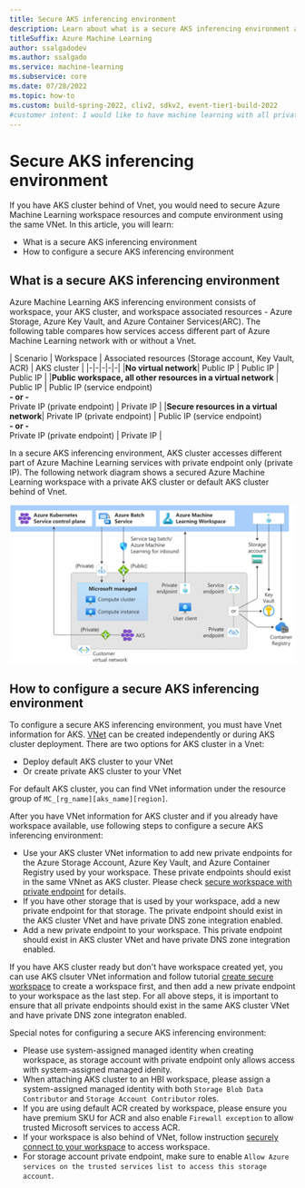 ```yaml
---
title: Secure AKS inferencing environment
description: Learn about what is a secure AKS inferencing environment and how to configure it. 
titleSuffix: Azure Machine Learning
author: ssalgadodev
ms.author: ssalgado
ms.service: machine-learning
ms.subservice: core
ms.date: 07/28/2022
ms.topic: how-to
ms.custom: build-spring-2022, cliv2, sdkv2, event-tier1-build-2022
#customer intent: I would like to have machine learning with all private IP only 
---
```


# Secure AKS inferencing environment

If you have AKS cluster behind of Vnet, you would need to secure Azure Machine Learning workspace resources and compute environment using the same VNet. In this article, you will learn: 
  * What is a secure AKS inferencing environment
  * How to configure a secure AKS inferencing environment

## What is a secure AKS inferencing environment

Azure Machine Learning AKS inferencing environment consists of workspace, your AKS cluster, and workspace associated resources - Azure Storage, Azure Key Vault, and Azure Container Services(ARC). The following table compares how services access different part of Azure Machine Learning network with or without a Vnet.

| Scenario | Workspace | Associated resources (Storage account, Key Vault, ACR) | AKS cluster |
|-|-|-|-|-|
|**No virtual network**| Public IP | Public IP | Public IP |
|**Public workspace, all other resources in a virtual network** | Public IP | Public IP (service endpoint) <br> **- or -** <br> Private IP (private endpoint) | Private IP  |
|**Secure resources in a virtual network**| Private IP (private endpoint) | Public IP (service endpoint) <br> **- or -** <br> Private IP (private endpoint) | Private IP  | 

In a secure AKS inferencing environment, AKS cluster accesses different part of Azure Machine Learning services with private endpoint only (private IP). The following network diagram shows a secured Azure Machine Learning workspace with a private AKS cluster or default AKS cluster behind of Vnet.

 [![A secure AKS inferencing envrionment: AKS cluster accesses different part of AzureML services with private endpoint, including workspace and its associated resources](./media/how-to-network-security-overview/secure-inferencing-environment.svg)](./media/how-to-network-security-overview/secure-inferencing-environment.svg)

## How to configure a secure AKS inferencing environment

To configure a secure AKS inferencing environment, you must have Vnet information for AKS. [VNet](../virtual-network/quick-create-portal.md) can be created independently or during AKS cluster deployment. There are two options for AKS cluster in a Vnet:
  * Deploy default AKS cluster to your VNet
  * Or create private AKS cluster to your VNet

For default AKS cluster, you can find VNet information under the resource group of `MC_[rg_name][aks_name][region]`. 

After you have VNet information for AKS cluster and if you already have workspace available, use following steps to configure a secure AKS inferencing environment:
  
  * Use your AKS cluster VNet information to add new private endpoints for the Azure Storage Account, Azure Key Vault, and Azure Container Registry used by your workspace. These private endpoints should exist in the same VNnet as AKS cluster. Please check [secure workspace with private endpoint](./how-to-secure-workspace-vnet.md#secure-the-workspace-with-private-endpoint) for details.
  * If you have other storage that is used by your workspace, add a new private endpoint for that storage. The private endpoint should exist in the AKS cluster VNet and have private DNS zone integration enabled.
  * Add a new private endpoint to your workspace. This private endpoint should exist in AKS cluster VNet and have private DNS zone integration enabled.

If you have AKS cluster ready but don't have workspace created yet, you can use AKS clsuter VNet information and follow tutorial [create secure workspace](./tutorial-create-secure-workspace.md) to create a workspace first, and then add a new private endpoint to your workspace as the last step. For all above steps, it is important to ensure that all private endpoints should exist in the same AKS cluster VNet and have private DNS zone integraton enabled.

Special notes for configuring a secure AKS inferencing environment:
  * Please use system-assigned managed identity when creating workspace, as storage account with private endpoint only allows access with system-assigned managed idenity.
  * When attaching AKS cluster to an HBI workspace, please assign a system-assigned managed identity with both `Storage Blob Data Contributor` and `Storage Account Contributor` roles.
  * If you are using default ACR created by workspace, please ensure you have premium SKU for ACR and also enable `Firewall exception` to allow trusted Microsoft services to access ACR.
  * If your workspace is also behind of VNet, follow instruction [securely connect to your workspace](./how-to-secure-workspace-vnet.md#securely-connect-to-your-workspace) to access workspace.
  * For storage account private endpoint, make sure to enable `Allow Azure services on the trusted services list to access this storage account`.

